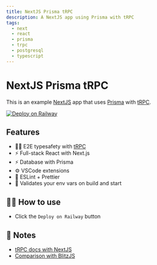 ```yaml
---
title: NextJS Prisma tRPC
description: A NextJS app using Prisma with tRPC
tags:
  - next
  - react
  - prisma
  - trpc
  - postgresql
  - typescript
---
```


# NextJS Prisma tRPC

This is an example [NextJS](https://nextjs.org/) app that uses [Prisma](https://www.prisma.io/) with [tRPC](https://trpc.io/).

[![Deploy on Railway](https://railway.app/button.svg)](https://railway.app/new/template/CgBw9O?referralCode=milo)

## Features

- 🧙‍♂️ E2E typesafety with [tRPC](https://trpc.io)
- ⚡ Full-stack React with Next.js
- ⚡ Database with Prisma
- ⚙️ VSCode extensions
- 🎨 ESLint + Prettier
- 🔐 Validates your env vars on build and start

## 💁‍♀️ How to use

- Click the `Deploy on Railway` button

## 📝 Notes

- [tRPC docs with NextJS](https://trpc.io/docs/nextjs)
- [Comparison with BlitzJS](https://trpc.io/docs/further-reading#differences-to-blitzjs)
